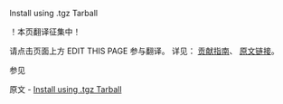  Install using .tgz Tarball

 ！本页翻译征集中！

请点击页面上方 EDIT THIS PAGE 参与翻译。
详见：
[贡献指南]( https://github.com/JinMuInfo/MongoDB-Manual-zh/blob/master/CONTRIBUTING.md )、
[原文链接](  https://docs.mongodb.com/manual/tutorial/install-mongodb-enterprise-on-red-hat-tarball/  )。

 参见

原文 - [Install using .tgz Tarball]( https://docs.mongodb.com/manual/tutorial/install-mongodb-enterprise-on-red-hat-tarball/ )

